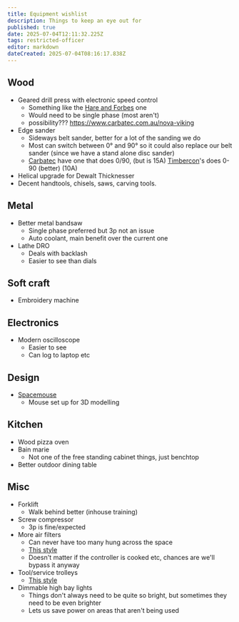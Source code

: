 ```yaml
---
title: Equipment wishlist
description: Things to keep an eye out for
published: true
date: 2025-07-04T12:11:32.225Z
tags: restricted-officer
editor: markdown
dateCreated: 2025-07-04T08:16:17.838Z
---
```


## Wood

* Geared drill press with electronic speed control
  * Something like the [Hare and Forbes](https://www.machineryhouse.com.au/d176) one
  * Would need to be single phase (most aren't)
  * possibility???  https://www.carbatec.com.au/nova-viking
* Edge sander
  * Sideways belt sander, better for a lot of the sanding we do
  * Most can switch between 0° and 90° so it could also replace our belt sander (since we have a stand alone disc sander)
  * [Carbatec](https://www.carbatec.com.au/carbatec-wide-belt-sander-oscillating-150mm-2200w) have one that does 0/90, (but is 15A) [Timbercon](https://www.timbecon.com.au/products/sherwood-oscillating-belt-sander-6in-2200w-edge-sander-with-cabinet-stand)'s does 0-90 (better) (10A)
* Helical upgrade for Dewalt Thicknesser 
* Decent handtools, chisels, saws, carving tools.
## Metal

* Better metal bandsaw
  * Single phase preferred but 3p not an issue
  * Auto coolant, main benefit over the current one
* Lathe DRO
  * Deals with backlash
  * Easier to see than dials

## Soft craft

* Embroidery machine

## Electronics

* Modern oscilloscope
  * Easier to see
  * Can log to laptop etc
  
## Design

* [Spacemouse](https://3dconnexion.com/au/spacemouse/)
  * Mouse set up for 3D modelling
  
## Kitchen

* Wood pizza oven
* Bain marie
  * Not one of the free standing cabinet things, just benchtop
* Better outdoor dining table

## Misc

* Forklift
  * Walk behind better (inhouse training)
* Screw compressor
  * 3p is fine/expected
* More air filters
  * Can never have too many hung across the space
  * [This style](https://www.timbecon.com.au/collections/room-air-filters/products/sherwood-1000cfm-room-cleaner-air-purifier-workshop-air-filtration)
  * Doesn't matter if the controller is cooked etc, chances are we'll bypass it anyway
* Tool/service trolleys
  * [This style](https://www.machineryhouse.com.au/t757)
* Dimmable high bay lights
  * Things don't always need to be quite so bright, but sometimes they need to be even brighter
  * Lets us save power on areas that aren't being used